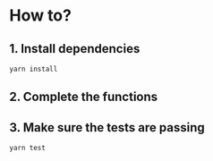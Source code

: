 # How to?

## 1. Install dependencies
```bash
yarn install
```

## 2. Complete the functions

## 3. Make sure the tests are passing
```bash
yarn test
```
